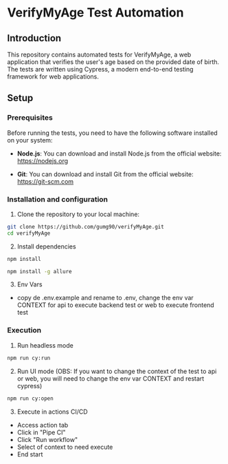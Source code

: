 # VerifyMyAge Test Automation

## Introduction

This repository contains automated tests for VerifyMyAge, a web application that verifies the user's age based on the provided date of birth. The tests are written using Cypress, a modern end-to-end testing framework for web applications.

## Setup

### Prerequisites

Before running the tests, you need to have the following software installed on your system:

- **Node.js**: You can download and install Node.js from the official website: https://nodejs.org

- **Git**: You can download and install Git from the official website: https://git-scm.com

### Installation and configuration

1. Clone the repository to your local machine:

```bash
git clone https://github.com/gumg90/verifyMyAge.git
cd verifyMyAge
```
2.  Install dependencies
```bash
npm install
```
```bash
npm install -g allure
```
3. Env Vars
- copy de .env.example and rename to .env, change the env var CONTEXT for api to execute backend test or web to execute frontend test

### Execution

1.  Run headless mode
```bash
npm run cy:run
```
2.  Run UI mode (OBS: If you want to change the context of the test to api or web, you will need to change the env var CONTEXT and restart cypress)
```bash
npm run cy:open
```
3. Execute in actions CI/CD
 - Access action tab
 - Click in "Pipe CI"
 - Click "Run workflow"
 - Select of context to need execute
 - End start



